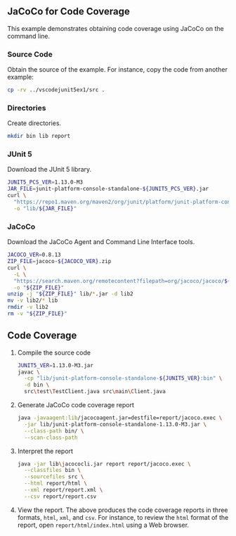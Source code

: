 ## JaCoCo for Code Coverage

This example demonstrates obtaining code coverage using
JaCoCo on the command line.

### Source Code

Obtain the source of the example. For instance, copy
the code from another example:

```bash
cp -rv ../vscodejunit5ex1/src .
```

### Directories

Create directories.

```bash
mkdir bin lib report
```
### JUnit 5

Download the JUnit 5 library.

```bash
JUNIT5_PCS_VER=1.13.0-M3
JAR_FILE=junit-platform-console-standalone-${JUNIT5_PCS_VER}.jar
curl \
  "https://repo1.maven.org/maven2/org/junit/platform/junit-platform-console-standalone/${JUNIT5_PCS_VER}/${JAR_FILE}" \
  -o "lib/${JAR_FILE}"
```
### JaCoCo

Download the JaCoCo Agent and Command Line Interface tools.

```bash
JACOCO_VER=0.8.13
ZIP_FILE=jacoco-${JACOCO_VER}.zip
curl \
  -L \
  "https://search.maven.org/remotecontent?filepath=org/jacoco/jacoco/${JACOCO_VER}/${ZIP_FILE}" \
  -o "${ZIP_FILE}"
unzip -j "${ZIP_FILE}" lib/*.jar -d lib2
mv -v lib2/* lib
rmdir -v lib2
rm -v "${ZIP_FILE}"
```

## Code Coverage

1. Compile the source code

   ```bash
   JUNIT5_VER=1.13.0-M3.jar
   javac \
     -cp "lib/junit-platform-console-standalone-${JUNIT5_VER}:bin" \
     -d bin \
     src\test\TestClient.java src\main\Client.java
   ```

1. Generate JaCoCo code coverage report

   ```bash
   java -javaagent:lib/jacocoagent.jar=destfile=report/jacoco.exec \
     -jar lib/junit-platform-console-standalone-1.13.0-M3.jar \
     --class-path bin/ \
     --scan-class-path
   ```

1. Interpret the report

   ```bash
   java -jar lib\jacococli.jar report report/jacoco.exec \
     --classfiles bin \
     --sourcefiles src \
     --html report/html \
     --xml report/report.xml \
     --csv report/report.csv
   ```

1. View the report. The above produces the code coverage reports in three
   formats, `html`, `xml`, and `csv`. For instance, to review the `html`
   format of the report, open `report/html/index.html` using a Web browser.
